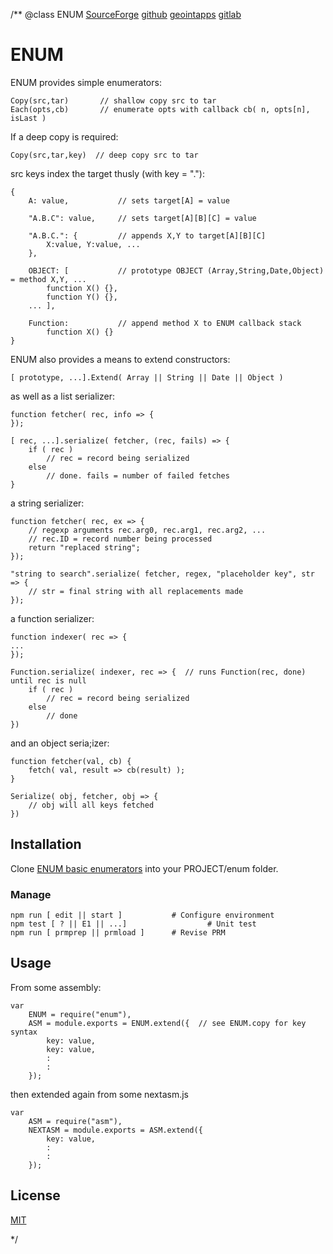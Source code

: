 /**
@class ENUM 
	[SourceForge](https://sourceforge.net) 
	[github](https://github.com/acmesds/enum.git) 
	[geointapps](https://git.geointapps.org/acmesds/enum)
	[gitlab](https://gitlab.weat.nga.ic.gov/acmesds/enum.git)
	
# ENUM

ENUM provides simple enumerators:

	Copy(src,tar)  		// shallow copy src to tar 
	Each(opts,cb) 		// enumerate opts with callback cb( n, opts[n], isLast )
	
If a deep copy is required:

	Copy(src,tar,key)  // deep copy src to tar 

src keys index the target thusly (with key = "."):

	{
		A: value,			// sets target[A] = value

		"A.B.C": value, 	// sets target[A][B][C] = value

		"A.B.C.": {			// appends X,Y to target[A][B][C]
			X:value, Y:value, ...
		},	

		OBJECT: [ 			// prototype OBJECT (Array,String,Date,Object) = method X,Y, ...
			function X() {}, 
			function Y() {}, 
		... ],

		Function: 			// append method X to ENUM callback stack
			function X() {}
	}

ENUM also provides a means to extend constructors:

 	[ prototype, ...].Extend( Array || String || Date || Object )
	
as well as a list serializer:

	function fetcher( rec, info => { 
	});
	
	[ rec, ...].serialize( fetcher, (rec, fails) => {
		if ( rec ) 
			// rec = record being serialized
		else
			// done. fails = number of failed fetches
	}
	
a string serializer:

	function fetcher( rec, ex => {
		// regexp arguments rec.arg0, rec.arg1, rec.arg2, ...
		// rec.ID = record number being processed
		return "replaced string";
	});
	
	"string to search".serialize( fetcher, regex, "placeholder key", str => { 
		// str = final string with all replacements made
	});
	
a function serializer:

	function indexer( rec => {
	...
	});
	
	Function.serialize( indexer, rec => {  // runs Function(rec, done) until rec is null 
		if ( rec )
			// rec = record being serialized
		else
			// done
	}) 
	
and an object seria;izer:

	function fetcher(val, cb) {
		fetch( val, result => cb(result) );
	}
	
	Serialize( obj, fetcher, obj => {
		// obj will all keys fetched
	})

## Installation

Clone [ENUM basic enumerators](https://github.com/acmesds/enum) into your PROJECT/enum folder.  

### Manage 

	npm run [ edit || start ]			# Configure environment
	npm test [ ? || E1 || ...]					# Unit test
	npm run [ prmprep || prmload ]		# Revise PRM

## Usage

From some assembly:

	var
		ENUM = require("enum"),
		ASM = module.exports = ENUM.extend({  // see ENUM.copy for key syntax
			key: value,
			key: value,
			:
			:
		});
		
then extended again from some nextasm.js

	var 
		ASM = require("asm"),
		NEXTASM = module.exports = ASM.extend({
			key: value,
			:
			:
		});

## License

[MIT](LICENSE)

*/